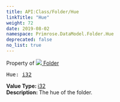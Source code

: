 ```yaml
---
title: API:Class/Folder/Hue
linkTitle: "Hue"
weight: 72
date: 2019-08-02
namespace: Primrose.DataModel.Folder.Hue
deprecated: false
no_list: true
---
```

Property of <a href="/docs/api-reference/Class/Folder"><img src="/icons/silk/folder.png"/>&nbsp;Folder</a>
<pre class="method-declaration">
Hue: <a class="type" href="/docs/api-reference/System/Primitives#int32">i32</a></pre>
<b>Value Type: </b>
<a class="type" href="/docs/api-reference/System/Primitives#int32">i32</a>
<br/>
<b>Description: </b>
The hue of the folder.

